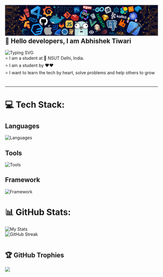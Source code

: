 
![Abhishek Tiwari](https://github.com/AbhishekTiwari23/AbhishekTiwari23/blob/b9450af1d378987a2290c8023397ba4d77da60b3/github.png)
💫 Hello developers, I am Abhishek Tiwari
---
![Typing SVG](https://readme-typing-svg.demolab.com?font=Lobster&pause=700&color=F76538&background=D180FF00&center=false&vCenter=false&width=435&lines=I+am+Abhisek+Tiwari.;I+am+a+Student+by+❤️❤️;I+want+to+Learn+,+Grow+and+Help+others+to+grow)<br>
:star: I am a student at 🏫 NSUT Delhi, India.<br>
:star: I am a student by ❤️❤ <br>
:star: I want to learn the tech by heart, solve problems and help others to grow <br>
<br>
<hr>

# 💻 Tech Stack:
 ## Languages
 ![Languages](https://skillicons.dev/icons?i=c,cpp,haskell,py,js)
 ## Tools
 ![Tools](https://skillicons.dev/icons?i=github,linux,vscode,git,sqlite,githubactions,docker,gcp)
 ## Framework
 ![Framework](https://skillicons.dev/icons?i=nextjs,tailwind,nodejs,fastapi,react)
<br>
# 📊 GitHub Stats:
![My Stats](https://awesome-github-stats.azurewebsites.net/user-stats/AbhishekTiwari23?cardType=github&theme=github-dark&Text=268EDD&Ring=1BDDA3&Title=8FF670F6)<br/>
![GitHub Streak](https://streak-stats.demolab.com?user=AbhishekTiwari23&theme=vue-dark&border_radius=5&date_format=M%20j%5B%2C%20Y%5D&fire=DD6A53&ring=DDA463)<br/>
<br> 

## 🏆 GitHub Trophies
![](https://github-profile-trophy.vercel.app/?username=AbhishekTiwari23&theme=juicyfresh&no-frame=true&no-bg=false&margin-w=4)



